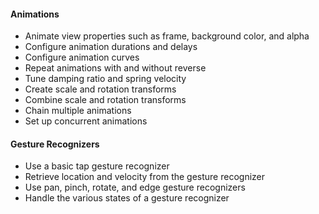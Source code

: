 #### Animations

- Animate view properties such as frame, background color, and alpha
- Configure animation durations and delays
- Configure animation curves
- Repeat animations with and without reverse
- Tune damping ratio and spring velocity
- Create scale and rotation transforms
- Combine scale and rotation transforms
- Chain multiple animations
- Set up concurrent animations

#### Gesture Recognizers

- Use a basic tap gesture recognizer
- Retrieve location and velocity from the gesture recognizer
- Use pan, pinch, rotate, and edge gesture recognizers
- Handle the various states of a gesture recognizer

